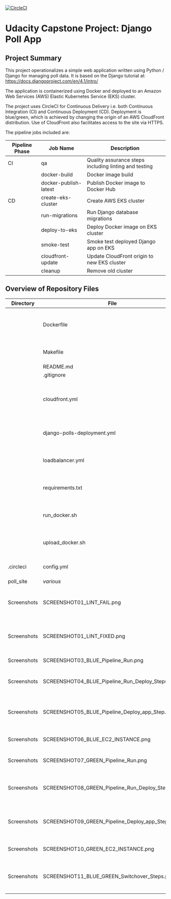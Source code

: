 [![CircleCI](https://dl.circleci.com/status-badge/img/gh/DevOpsHiker42/django_poll_app/tree/master.svg?style=svg)](https://dl.circleci.com/status-badge/redirect/gh/DevOpsHiker42/django_poll_app/tree/master)

# Udacity Capstone Project: Django Poll App

## Project Summary
This project operationalizes a simple web application written using Python / Django for managing poll data. It is based on the Django tutorial at:
https://docs.djangoproject.com/en/4.1/intro/

The application is containerized using Docker and deployed to an Amazon Web Services (AWS) Elastic Kubernetes Service (EKS) cluster.

The project uses CircleCI for Continuous Delivery i.e. both Continuous Integration (CI) and Continuous Deployment (CD).
Deployment is blue/green, which is achieved by changing the origin of an AWS CloudFront distribution.
Use of CloudFront also facilitates access to the site via HTTPS.

The pipeline jobs included are:

| **Pipeline Phase** | **Job Name**          | **Description**                                       |
|--------------------|-----------------------|-------------------------------------------------------|
| CI                 | qa                    | Quality assurance steps including linting and testing |
|                    | docker-build          | Docker image build                                    |
|                    | docker-publish-latest | Publish Docker image to Docker Hub                    |
| CD                 | create-eks-cluster    | Create AWS EKS cluster                                |
|                    | run-migrations        | Run Django database migrations                        |
|                    | deploy-to-eks         | Deploy Docker image on EKS cluster                    |
|                    | smoke-test            | Smoke test deployed Django app on EKS                 |
|                    | cloudfront-update     | Update CloudFront origin to new EKS cluster           |
|                    | cleanup               | Remove old cluster                                    |


## Overview of Repository Files

| **Directory** | **File**                                          | **Description**                                                                |
|---------------|---------------------------------------------------|--------------------------------------------------------------------------------|
|               | Dockerfile                                        | Template file containing instructions for building Docker image                |
|               | Makefile                                          | File containing instructions for UNIX ``make`` utility                         |
|               | README.md                                         | *This file*                                                                    |
|               | .gitignore                                        | Git ignore file                                                                |
|               | cloudfront.yml                                    | YAML file for creating/updating CloudFront distribution via AWS CloudFormation |
|               | django-polls-deployment.yml                       | YAML file for creating EKS deployment of django-polls app                      |
|               | loadbalancer.yml                                  | YAML file for creating EKS LoadBalancer service                                |
|               | requirements.txt                                  | List of Python dependencies required by app.py                                 |
|               | run_docker.sh                                     | Script for running app.py standalone via Docker                                |
|               | upload_docker.sh                                  | Script for uploading Docker image to Docker Hub                                |
| .circleci     | config.yml                                        | CircleCI configuration (YAML) file                                             |
| poll_site     | *various*                                         | Django files                                                                   |
| Screenshots   | SCREENSHOT01_LINT_FAIL.png                        | Screenshot of lint step failure in CircleCI due to lint issue being caught     |
| Screenshots   | SCREENSHOT01_LINT_FIXED.png                       | Screenshot of lint step success in CircleCI following lint issue being fixed   |
| Screenshots   | SCREENSHOT03_BLUE_Pipeline_Run.png                | Screenshot of BLUE pipeline run                                                |
| Screenshots   | SCREENSHOT04_BLUE_Pipeline_Run_Deploy_Steps.png   | Screenshot of deploy-to-eks job steps for BLUE pipeline run                    |
| Screenshots   | SCREENSHOT05_BLUE_Pipeline_Deploy_app_Step.png    | Screenshot of step detail for Deploy_app step (BLUE pipeline run)              |
| Screenshots   | SCREENSHOT06_BLUE_EC2_INSTANCE.png                | Screenshot of BLUE EC2 instance                                                |
| Screenshots   | SCREENSHOT07_GREEN_Pipeline_Run.png               | Screenshot of GREEN pipeline run                                               |
| Screenshots   | SCREENSHOT08_GREEN_Pipeline_Run_Deploy_Steps.png  | Screenshot of deploy-to-eks job steps for GREEN pipeline run                   |
| Screenshots   | SCREENSHOT09_GREEN_Pipeline_Deploy_app_Step.png   | Screenshot of step detail for Deploy_app step (GREEN pipeline run)             |
| Screenshots   | SCREENSHOT10_GREEN_EC2_INSTANCE.png               | Screenshot of GREEN EC2 instance                                               |
| Screenshots   | SCREENSHOT11_BLUE_GREEN_Switchover_Steps.png      | Screenshot of BLUE/GREEN switchover (in GREEN pipeline run)                    |

<End of README>
